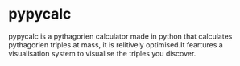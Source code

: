 # pypycalc

pypycalc is a pythagorien calculator made in python that calculates pythagorien triples at mass,
it is relitively optimised.It  feartures a visualisation system to visualise the triples you discover.
